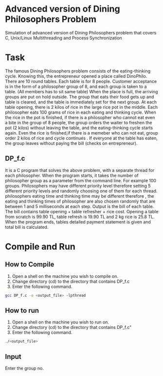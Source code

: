 # Advanced version of Dining Philosophers Problem
Simulation of advanced version of Dining Philosophers problem that covers C, Unix/Linux Multithreading and  Process Synchronization
# Task
The famous Dining Philosophers problem consists of the eating-thinking cycle. Knowing this, the entrepreneur opened a place called DinoPhilo. There are 10 round tables. Each table is for 8 people. Customer acceptance is in the form of a philosopher group of 8, and each group is taken to a table. (All members has to sit same table) When the place is full, the arriving groups are put on hold outside. The group that eats their food gets up and table is cleared, and the table is immediately set for the next group. At each table opening, there is 2 kilos of rice in the large rice pot in the middle. Each philosopher eats 100 grams of rice in each eating and thinking cycle. When the rice in the pot is finished, if there is a philosopher who cannot eat even a bite in the group of 8 people, the group orders the waiter to freshen the pot (2 kilos) without leaving the table, and the eating-thinking cycle starts again. Even the rice is finished,if there is a memeber who can not eat, group order 2 kilos of rice and cycle continues . If everyone at the table has eaten, the group leaves without paying the bill (checks on entrepreneur).
## DP_f.c
It is a C program that solves the above problem, with a separate thread for each philosopher. When the program starts, it takes the number of philosopher group as a parameter from the command line. For example 100 groups. Philosophers may have different priority level therefore setting 5 different priority levels and randomly choosing one of them for each thread. philosophers eating time and thinking time may be different therefore , the eating and thinking times of philosopher are also chosen randomly that are between 1 and 5 milliseconds at each step. Output is the bill of each table. The bill contains table opening + table refresher + rice cost. Opening a table from scratch is 99.90 TL, table refresh is 19.90 TL and 2 kg rice is 25.8 TL. When the program ends, tables detailed payment statement is given and total bill is calculated. 
# Compile and Run
## How to Compile
1.	Open a shell on the machine you wish to compile on.
2.	Change directory (cd) to the directory that contains DP_f.c
3.	Enter the following command. 

```bash
gcc DP_f.c -o <output_file> -lpthread
```

## How to run
1.	Open a shell on the machine you wish to run on.
2.	Change directory (cd) to the directory that contains DP_f.c" 
3.	Enter the following command.

```bash
./<output_file>
```

## Input
Enter the group no.

